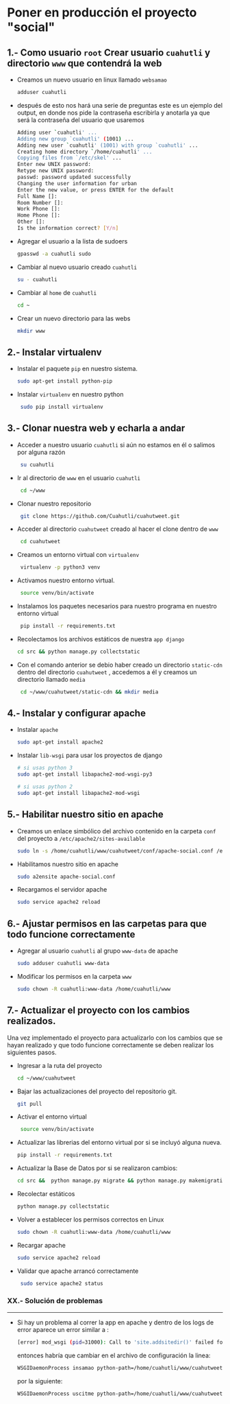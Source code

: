 # Poner en producción el proyecto "social"

## 1.- Como usuario `root` Crear usuario `cuahutli` y directorio `www` que contendrá la web
- Creamos un nuevo usuario en linux llamado `websamao` 
    ```sh
    adduser cuahutli
    ```

- después de esto nos hará una serie de preguntas este es un ejemplo del output, en donde nos pide la contraseña escribirla y anotarla ya que será la contraseña del usuario que usaremos
    ```sh
    Adding user `cuahutli' ...
    Adding new group `cuahutli' (1001) ...
    Adding new user `cuahutli' (1001) with group `cuahutli' ...
    Creating home directory `/home/cuahutli' ...
    Copying files from `/etc/skel' ...
    Enter new UNIX password:
    Retype new UNIX password:
    passwd: password updated successfully
    Changing the user information for urban
    Enter the new value, or press ENTER for the default
    Full Name []:
    Room Number []:
    Work Phone []:
    Home Phone []:
    Other []:
    Is the information correct? [Y/n]
    ```

- Agregar el usuario a la lista de sudoers
    ```sh
    gpasswd -a cuahutli sudo
    ```
    
- Cambiar al nuevo usuario creado `cuahutli`
    ```sh
    su - cuahutli
    ```

- Cambiar al `home` de `cuahutli`
    ```sh
    cd ~
    ```

- Crear un nuevo directorio para las webs
    ```sh
    mkdir www
    ```
    
## 2.- Instalar virtualenv

- Instalar el paquete `pip` en nuestro sistema.
 
    ```sh
    sudo apt-get install python-pip
    ```
   
- Instalar `virtualenv` en nuestro python
   ```sh
    sudo pip install virtualenv
    ```   
    
## 3.- Clonar nuestra web y echarla a andar

- Acceder a nuestro usuario `cuahutli` si aún no estamos en él o salimos por alguna razón
   ```sh
    su cuahutli
    ```
    
- Ir al directorio de `www` en el usuario `cuahutli`
   
   ```sh
    cd ~/www
    ```

- Clonar nuestro repositorio
   ```sh
    git clone https://github.com/Cuahutli/cuahutweet.git
    ```

- Acceder al directorio `cuahutweet` creado al hacer el clone dentro de `www`
   ```sh
    cd cuahutweet
    ```
    
- Creamos un entorno virtual con `virtualenv`
   ```sh
    virtualenv -p python3 venv
    ```
 
- Activamos nuestro entorno virtual.
   ```sh
    source venv/bin/activate
    ```
    
- Instalamos los paquetes necesarios para nuestro programa en nuestro entorno virtual
   ```sh
    pip install -r requirements.txt
    ```

- Recolectamos los archivos estáticos de nuestra `app django`
    ```sh
    cd src && python manage.py collectstatic
    ```
    
-  Con el comando anterior se debio haber creado un directorio `static-cdn` dentro del directorio `cuahutweet` , accedemos a él y creamos un directorio llamado `media`
   ```sh
    cd ~/www/cuahutweet/static-cdn && mkdir media
    ```
    

## 4.- Instalar y configurar apache

- Instalar `apache`

    ```sh
    sudo apt-get install apache2
    ```

- Instalar `lib-wsgi` para usar los proyectos de django
    ```sh
    # si usas python 3
    sudo apt-get install libapache2-mod-wsgi-py3
    
    # si usas python 2
    sudo apt-get install libapache2-mod-wsgi
    ```    
    
## 5.- Habilitar nuestro sitio en apache

- Creamos un enlace simbólico del archivo contenido en la carpeta `conf` del proyecto a `/etc/apache2/sites-available`
    ```sh
    sudo ln -s /home/cuahutli/www/cuahutweet/conf/apache-social.conf /etc/apache2/sites-available/
    ```
    
- Habilitamos nuestro sitio en apache
    ```sh
    sudo a2ensite apache-social.conf
    ```
- Recargamos el servidor apache
    ```sh
    sudo service apache2 reload
    ```    

## 6.- Ajustar permisos en las carpetas para que todo funcione correctamente

- Agregar al usuario `cuahutli` al grupo `www-data` de apache
    ```sh
    sudo adduser cuahutli www-data
    ```

- Modificar los permisos en la carpeta `www`
    ```sh
    sudo chown -R cuahutli:www-data /home/cuahutli/www
    ```

## 7.- Actualizar el proyecto con los cambios realizados.
    
Una vez implementado el proyecto para actualizarlo con los cambios que se hayan realizado y que todo funcione correctamente se deben realizar los siguientes pasos.

- Ingresar a la ruta del proyecto
    ```sh
    cd ~/www/cuahutweet
    ```
    
- Bajar las actualizaciones del proyecto del repositorio git.
    ```sh
    git pull
    ```

- Activar el entorno virtual
   ```sh
    source venv/bin/activate
    ```
    
- Actualizar las librerias del entorno virtual por si se incluyó alguna nueva.
    ```sh
    pip install -r requirements.txt
    ```
    
- Actualizar la Base de Datos por si se realizaron cambios:
    ```sh
    cd src &&  python manage.py migrate && python manage.py makemigrations
    ```

- Recolectar estáticos
    ```sh
    python manage.py collectstatic
    ```

- Volver a establecer los permisos correctos en Linux
    ```sh
    sudo chown -R cuahutli:www-data /home/cuahutli/www
    ```

- Recargar apache
    ```sh
    sudo service apache2 reload
    ```

- Validar que apache arrancó correctamente
   ```sh
    sudo service apache2 status
    ```
    
     
### XX.- Solución de problemas

----   

- Si hay un problema al correr la app en apache y dentro de los logs de error aparece un error similar a :
    ```sh
    [error] mod_wsgi (pid=31000): Call to 'site.addsitedir()' failed for '(null)', stopping.
    ```

    entonces habría que cambiar en el archivo de configuración la linea:
    
    ```sh
    WSGIDaemonProcess insamao python-path=/home/cuahutli/www/cuahutweet/src/:/home/cuahutli/www/cuahutweet/venv/lib/python3.5/site-packages
    ```
    
    por la siguiente:

    ```sh
    WSGIDaemonProcess uscitme python-path=/home/cuahutli/www/cuahutweet/src/ python-home=/home/cuahutli/www/cuahutweet/venv/lib/python3.5/site-packages
    ```